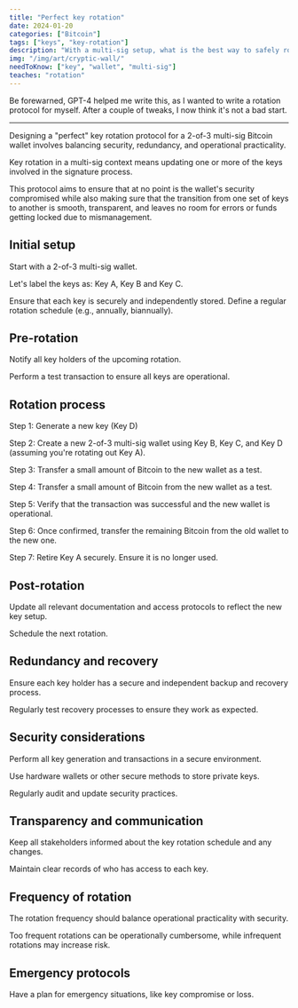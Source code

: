 ```yaml
---
title: "Perfect key rotation"
date: 2024-01-20
categories: ["Bitcoin"]
tags: ["keys", "key-rotation"]
description: "With a multi-sig setup, what is the best way to safely rotate your keys?"
img: "/img/art/cryptic-wall/"
needToKnow: ["key", "wallet", "multi-sig"]
teaches: "rotation"
---
```

Be forewarned, GPT-4 helped me write this, as I wanted to write a rotation protocol for myself. After a couple of tweaks, I now think it's not a bad start.


---


Designing a "perfect" key rotation protocol for a 2-of-3 multi-sig Bitcoin wallet involves balancing security, redundancy, and operational practicality.

Key rotation in a multi-sig context means updating one or more of the keys involved in the signature process.

This protocol aims to ensure that at no point is the wallet's security compromised
while also making sure that the transition from one set of keys to another is smooth,
transparent, and leaves no room for errors or funds getting locked due to mismanagement.

## Initial setup

Start with a 2-of-3 multi-sig wallet.

Let's label the keys as: Key A, Key B and Key C.

Ensure that each key is securely and independently stored.
Define a regular rotation schedule (e.g., annually, biannually).

## Pre-rotation

Notify all key holders of the upcoming rotation.

Perform a test transaction to ensure all keys are operational.

## Rotation process

Step 1: Generate a new key (Key D)

Step 2: Create a new 2-of-3 multi-sig wallet using Key B, Key C, and Key D (assuming you're rotating out Key A).

Step 3: Transfer a small amount of Bitcoin to the new wallet as a test.

Step 4: Transfer a small amount of Bitcoin from the new wallet as a test.

Step 5: Verify that the transaction was successful and the new wallet is operational.

Step 6: Once confirmed, transfer the remaining Bitcoin from the old wallet to the new one.

Step 7: Retire Key A securely. Ensure it is no longer used.

## Post-rotation

Update all relevant documentation and access protocols to reflect the new key setup.

Schedule the next rotation.


## Redundancy and recovery

Ensure each key holder has a secure and independent backup and recovery process.

Regularly test recovery processes to ensure they work as expected.

## Security considerations

Perform all key generation and transactions in a secure environment.

Use hardware wallets or other secure methods to store private keys.

Regularly audit and update security practices.

## Transparency and communication

Keep all stakeholders informed about the key rotation schedule and any changes.

Maintain clear records of who has access to each key.

## Frequency of rotation

The rotation frequency should balance operational practicality with security.

Too frequent rotations can be operationally cumbersome, while infrequent rotations may increase risk.

## Emergency protocols

Have a plan for emergency situations, like key compromise or loss.
